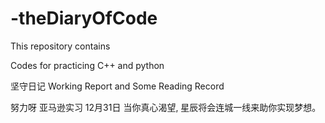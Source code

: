 # -theDiaryOfCode

This repository contains

Codes for practicing C++ and python

坚守日记 Working Report and Some Reading Record

努力呀 亚马逊实习 12月31日
当你真心渴望, 星辰将会连城一线来助你实现梦想。
